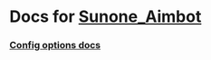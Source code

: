 # Docs for [Sunone_Aimbot](https://github.com/SunOner/sunone_aimbot)

### [Config options docs](https://github.com/SunOner/sunone_aimbot_docs/blob/main/config/config.md)
